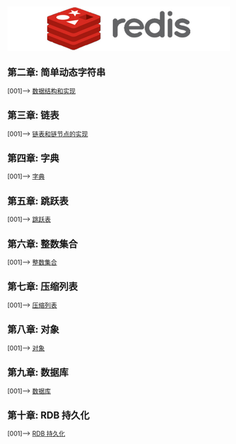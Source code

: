 <div align=center><img width="650" height="100" src="../static/redis.jpg"/></div>

## 第二章: 简单动态字符串
[001]--> [ 数据结构和实现 ](01.数据结构和对象.md)      
## 第三章: 链表
[001]--> [ 链表和链节点的实现 ](02.链表和链节点的实现.md)      
## 第四章: 字典
[001]--> [ 字典 ](03.字典.md)    
## 第五章: 跳跃表
[001]--> [ 跳跃表 ](04.跳跃表.md)    
## 第六章: 整数集合
[001]--> [ 整数集合 ](05.整数集合.md)    
## 第七章: 压缩列表
[001]--> [ 压缩列表 ](06.压缩列表.md)   
## 第八章: 对象
[001]--> [ 对象 ](07.对象.md)   
## 第九章: 数据库
[001]--> [ 数据库 ](08.数据库.md)   
## 第十章: RDB 持久化
[001]--> [ RDB 持久化 ](09.RDB持久化.md)   